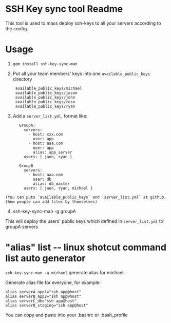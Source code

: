 SSH Key sync tool Readme
========================

This tool is used to mass deploy ssh-keys to all your servers according to the config.


Usage
=====

1. `gem install ssh-key-sync-man`

2. Put all your team members' keys into one `available_public_keys` directory 

        available_public_keys/michael
        available_public_keys/jason
        available_public_keys/john
        available_public_keys/rose
        available_public_keys/ryan

3. Add a `server_list.yml`, format like:

```
      GroupA:
        servers:
          - host: xxx.com
            user: app
          - host: aaa.com
            user: app
            alias: app_server
        users: [ jaon, ryan ]

      GroupB
        servers:
          - host: aaa.com
            user: db
            alias: db_master
        users: [ jaon, ryan, michael ]
```

    (You can puts `available_public_keys` and `server_list.yml` at github, them people can add files by themselves)

4. ssh-key-sync-man -g groupA

  This will deploy the users' public keys which defined in `server_list.yml` to groupA servers


"alias" list -- linux shotcut command list auto generator
=========================================================

`ssh-key-sync-man -a michael` generate alias for michael.

Generate alias file for everyone, for example:

    alias serverA_app1="ssh app@host"
    alias serverB_app2="ssh app@host"
    alias serverC_db="ssh app@host"
    alias serverD_staging="ssh app@host"

You can copy and paste into your .bashrc or .bash_profile
